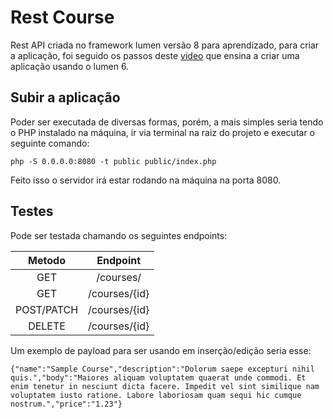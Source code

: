 # Rest Course
Rest API criada no framework lumen versão 8 para aprendizado, para criar a aplicação, foi seguido os passos deste [video](https://www.youtube.com/watch?v=1YT3DnbirKg) que ensina a criar uma aplicação usando o lumen 6.

## Subir a aplicação

Poder ser executada de diversas formas, porém, a mais simples seria tendo o PHP instalado na máquina, ir via terminal na raiz do projeto e executar o seguinte comando:

`php -S 0.0.0.0:8080 -t public public/index.php`

Feito isso o servidor irá estar rodando na máquina na porta 8080.

## Testes
Pode ser testada chamando os seguintes endpoints:


| Metodo        | Endpoint           |
|:-------------:|:-------------:|
| GET      | /courses/ |
| GET      | /courses/{id}      |
| POST/PATCH | /courses/{id}      |
| DELETE | /courses/{id}      |

Um exemplo de payload para ser usando em inserção/edição seria esse:

`{"name":"Sample Course","description":"Dolorum saepe excepturi nihil quis.","body":"Maiores aliquam voluptatem quaerat unde commodi. Et enim tenetur in nesciunt dicta facere. Impedit vel sint similique nam voluptatem iusto ratione. Labore laboriosam quam sequi hic cumque nostrum.","price":"1.23"}`